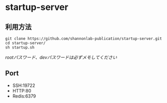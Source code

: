# startup-server

## 利用方法
```shell
git clone https://github.com/shannonlab-publication/startup-server.git
cd startup-server/
sh startup.sh
```

*rootパスワード、devパスワードは必ずメモしてください*

## Port
- SSH:19722
- HTTP:80
- Redis:6379
